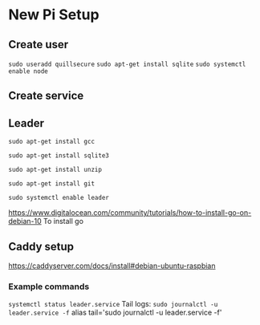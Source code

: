 # New Pi Setup

## Create user
`sudo useradd quillsecure`
`sudo apt-get install sqlite`
`sudo systemctl enable node`

## Create service


## Leader
`sudo apt-get install gcc`

`sudo apt-get install sqlite3`

`sudo apt-get install unzip`

`sudo apt-get install git`

`sudo systemctl enable leader`

https://www.digitalocean.com/community/tutorials/how-to-install-go-on-debian-10
To install go

## Caddy setup
https://caddyserver.com/docs/install#debian-ubuntu-raspbian

### Example commands
`systemctl status leader.service`
Tail logs: `sudo journalctl -u leader.service -f`
alias tail='sudo journalctl -u leader.service -f'

